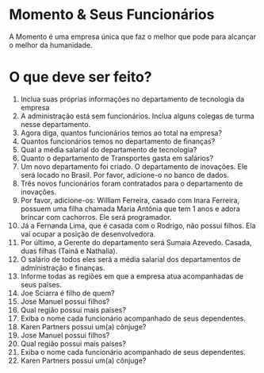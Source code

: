 # Momento & Seus Funcionários
A Momento é uma empresa única que faz o melhor que pode para alcançar o melhor da humanidade. 

# O que deve ser feito?
1. Inclua suas próprias informações no departamento de tecnologia da empresa
2. A administração está sem funcionários. Inclua alguns colegas de turma nesse departamento. 
3. Agora diga, quantos funcionários temos ao total na empresa?
4. Quantos funcionários temos no departamento de finanças?
5. Qual a média salarial do departamento de tecnologia?
6. Quanto o departamento de Transportes gasta em salários?
7. Um novo departamento foi criado. O departamento de inovações. Ele será locado no Brasil. Por favor, adicione-o no banco de dados.
8. Três novos funcionários foram contratados para o departamento de inovações.<br />
  1. Por favor, adicione-os: William Ferreira, casado com Inara Ferreira, possuem uma filha chamada Maria Antônia que tem 1 anos e adora brincar com cachorros. Ele será programador.<br />
  2. Já a Fernanda Lima, que é casada com o Rodrigo, não possui filhos. Ela vai ocupar a posição de desenvolvedora.  <br />
  3. Por último, a Gerente do departamento será Sumaia Azevedo. Casada, duas filhas (Tainã e Nathalia).<br />
  4. O salário de todos eles será a média salarial dos departamentos de administração e finanças.<br />
9. Informe todas as regiões em que a empresa atua acompanhadas de seus países.
10. Joe Sciarra é filho de quem?
11. Jose Manuel possui filhos?
12. Qual região possui mais países?
13. Exiba o nome cada funcionário acompanhado de seus dependentes.
14. Karen Partners possui um(a) cônjuge?
15. Jose Manuel possui filhos?
16. Qual região possui mais países?
17. Exiba o nome cada funcionário acompanhado de seus dependentes.
18. Karen Partners possui um(a) cônjuge?
